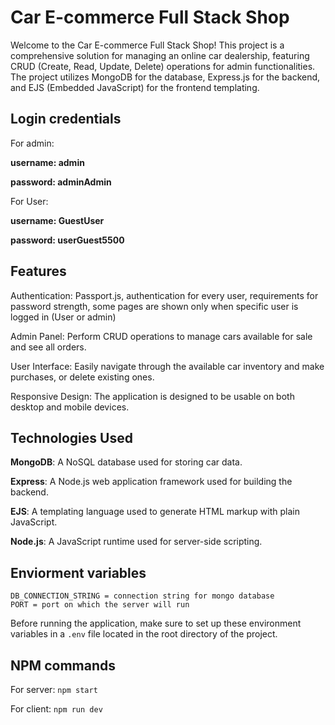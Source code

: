 
# Car E-commerce Full Stack Shop
Welcome to the Car E-commerce Full Stack Shop! This project is a comprehensive solution for managing an online car dealership, featuring CRUD (Create, Read, Update, Delete) operations for admin functionalities. The project utilizes MongoDB for the database, Express.js for the backend, and EJS (Embedded JavaScript) for the frontend templating.

## Login credentials

For admin:

**username: admin**

**password: adminAdmin**



For User:

**username: GuestUser**

**password: userGuest5500**


## Features
Authentication: Passport.js, authentication for every user, requirements for password strength, some pages are shown only when specific user is logged in (User or admin)

Admin Panel: Perform CRUD operations to manage cars available for sale and see all orders.

User Interface: Easily navigate through the available car inventory and make purchases, or delete existing ones.

Responsive Design: The application is designed to be usable on both desktop and mobile devices.

## Technologies Used

**MongoDB**: A NoSQL database used for storing car data.


**Express**: A Node.js web application framework used for building the backend.


**EJS**: A templating language used to generate HTML markup with plain JavaScript.


**Node.js**: A JavaScript runtime used for server-side scripting.


## Enviorment variables

```
DB_CONNECTION_STRING = connection string for mongo database
PORT = port on which the server will run
```
Before running the application, make sure to set up these environment variables in a `.env` file located in the root directory of the project.

## NPM commands

For server: 
`npm start`

For client:
` npm run dev `
